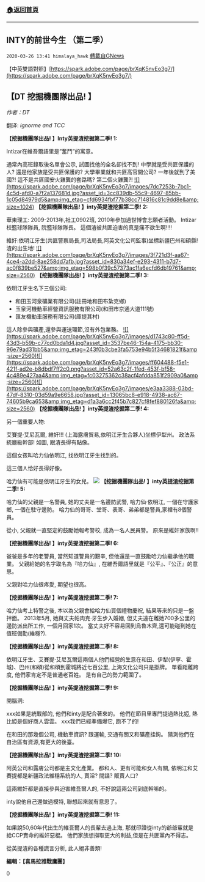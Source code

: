 ###  [:house:返回首頁](https://github.com/ourhimalayas/txt)
---

## INTY的前世今生 （第二季）
`2020-03-26 13:41 himalaya_hawk` [轉載自GNews](https://gnews.org/zh-hant/153585/)

【中英雙語對照】[https://spark.adobe.com/page/brXqK5nvEo3g7/](https://spark.adobe.com/page/brXqK5nvEo3g7/)

## **【DT 挖掘機團隊出品! 】**

*作者：DT*

翻译: *ignorme and TCC*

**【挖掘機團隊出品! 】Inty英提渣挖掘第二季! 1:**

Intizar在維吾爾語里是”奮鬥”的寓意。

通常內高班錄取後名單會公示, 試圖找他的全名卻找不到! 中學就是受共匪保護的人? 還是他家族是受共匪保護的? 大學畢業就和共匪高官開公司? 一年後就到了美國?! 這不是共匪國安火雞龔的套路嗎? 第二個火雞龔?!
[!\[\](https://spark.adobe.com/page/brXqK5nvEo3g7/images/7dc7253b-7bc1-4c5d-afd0-a7f2a137681d.jpg?asset_id=3cc839db-55c9-4697-85bb-1c05d84979d5&amp;img_etag=cfd6934fbf77b38cc714816c81c9dd8e&amp;size=1024)](https://spark.adobe.com/page/brXqK5nvEo3g7/images/7dc7253b-7bc1-4c5d-afd0-a7f2a137681d.jpg?asset_id=3cc839db-55c9-4697-85bb-1c05d84979d5&amp;img_etag=cfd6934fbf77b38cc714816c81c9dd8e&amp;size=1024)
**【挖掘機團隊出品! 】inty英提渣挖掘第二季! 2:**

華東理工: 2009-2013年,社工0902班, 2010年參加過世博會志願者活動。 Intizar校籃球隊隊員, 院籃球隊隊長。 這個渣被共匪迫害的真是痛不欲生啊!!!!

維奸:依明江牙生(共匪警察局長,司法局長,阿英文化公司監事)坐標新疆巴州和碩縣! 渣的出生地!
[!\[\](https://spark.adobe.com/page/brXqK5nvEo3g7/images/3f721d3f-aa67-4ce4-a2dd-8ae258dd7afb.jpg?asset_id=830a34ef-e293-4311-b7d7-ac0f839be527&amp;img_etag=598b0f39c57373ac1fa6ecfd6db19761&amp;size=2560)](https://spark.adobe.com/page/brXqK5nvEo3g7/images/3f721d3f-aa67-4ce4-a2dd-8ae258dd7afb.jpg?asset_id=830a34ef-e293-4311-b7d7-ac0f839be527&amp;img_etag=598b0f39c57373ac1fa6ecfd6db19761&amp;size=1024)
**【挖掘機團隊出品! 】inty英提渣挖掘第二季! 3:**

依明江牙生名下三個公司:

- 和田玉河泉礦業有限公司(註冊地和田布紮克鄉)
- 玉泉河機動車經營資訊服務有限公司(和田市京通大道111號)
- 匯友機動車服務有限公司(庫提其村)


這人除參與礦產,還參與運送環節,沒有外包業務。
[!\[\](https://spark.adobe.com/page/brXqK5nvEo3g7/images/d1743c80-ff5d-43d3-b59b-c77cd0bda1d4.jpg?asset_id=3537be46-154a-4175-bb30-96e79ad31bb5&amp;img_etag=243f0b3cbe3fa5753e94b5f34681821f&amp;size=2560)](https://spark.adobe.com/page/brXqK5nvEo3g7/images/d1743c80-ff5d-43d3-b59b-c77cd0bda1d4.jpg?asset_id=3537be46-154a-4175-bb30-96e79ad31bb5&amp;img_etag=243f0b3cbe3fa5753e94b5f34681821f&amp;size=1024)[!\[\](https://spark.adobe.com/page/brXqK5nvEo3g7/images/ff604488-f5e1-421f-ad2e-b8dbdf7ff2c0.png?asset_id=52a63c2f-1fed-453f-bf58-4c489e427aa4&amp;img_etag=fc03275362c38acf4afdda851f2909a0&amp;size=2560)](https://spark.adobe.com/page/brXqK5nvEo3g7/images/ff604488-f5e1-421f-ad2e-b8dbdf7ff2c0.png?asset_id=52a63c2f-1fed-453f-bf58-4c489e427aa4&amp;img_etag=fc03275362c38acf4afdda851f2909a0&amp;size=1024)[!\[\](https://spark.adobe.com/page/brXqK5nvEo3g7/images/e3aa3388-03bd-47df-8310-03d59a9e6658.jpg?asset_id=13065bc8-e918-4938-ac67-74605b9ca653&amp;img_etag=d1a3a6cc2f45b7c827cf8fef880126fa&amp;size=2560)](https://spark.adobe.com/page/brXqK5nvEo3g7/images/e3aa3388-03bd-47df-8310-03d59a9e6658.jpg?asset_id=13065bc8-e918-4938-ac67-74605b9ca653&amp;img_etag=d1a3a6cc2f45b7c827cf8fef880126fa&amp;size=1024)
**【挖掘機團隊出品! 】inty英提渣挖掘第二季! 4:**

另一個重要人物:

艾賽提·艾尼瓦爾, 維奸!!! (上海露膚貿易,依明江牙生合夥人)坐標伊犁州。 政法系統廳級幹部! 如圖, 跟渣長得有點像。

這個女孩叫哈力仙依明江, 找依明江牙生找到的。

這三個人恰好長得好像。

哈力仙有可能是依明江牙生的女兒。
![](https://s3-ap-northeast-1.amazonaws.com/news.guo.offload.media/wp-content/uploads/2020/03/26133003/image-60.png)
**【挖掘機團隊出品! 】inty英提渣挖掘第二季! 5:**

哈力仙的父親是一名警員, 她的丈夫是一名邊防武警, 哈力仙·依明江, 一個在守護家鄉, 一個在駐守邊防。 哈力仙的哥哥、堂哥、表哥、弟弟都是警員,家裡有8個警員。

從小, 父親就一直堅定的鼓勵她報考警校, 成為一名人民員警。 原來是維奸家族啊!!

**【挖掘機團隊出品! 】inty英提渣挖掘第二季! 6:**

爸爸是多年的老警員, 當然知道警員的艱辛, 但他還是一直鼓勵哈力仙繼承他的職業。 父親給她的名字取名為『哈力仙』, 在維吾爾語里就是『公平』、『公正』的意思。

父親對哈力仙很疼愛, 期望也很高。

**【挖掘機團隊出品! 】inty英提渣挖掘第二季! 7:**

哈力仙考上特警之後, 本以為父親會給哈力仙買個禮物慶祝, 結果等來的只是一盤拌面。 2013年5月, 她與丈夫帕肉克·牙生步入婚姻, 但丈夫遠在離她700多公里的邊防派出所工作, 一個月回家1次。 當丈夫好不容易回到烏魯木齊,還可能碰到她在值班備勤(維穩?).

**【挖掘機團隊出品! 】inty英提渣挖掘第二季! 8:**

依明江牙生、艾賽提·艾尼瓦爾這兩個人他們經營的生意在和田、伊犁(伊寧、霍城)、巴州(和碩)從和碩到霍城將近七百公里, 上海文化公司只是掛牌。 單看距離跨度, 他們家肯定不是普通老百姓。 是有自己的勢力範圍了。

**【挖掘機團隊出品! 】inty英提渣挖掘第二季! 9:**

開腦洞:

xxx如果是統戰部的, 他們和inty是配合著來的。 他們在節目里專門提過熱比婭, 熱比婭是個好商人雲雲。 xxx我們已經準備爆它, 跑不了的!

在和田的那幾個公司, 機動車資訊? 跟運輸, 交通有關又和礦產挂鉤。 猜測他們在自治區有資源,有更大的後臺。

**【挖掘機團隊出品! 】inty英提渣挖掘第二季! 10:**

阿英公司和露膚公司都是主文化產業。 都和人、更有可能和女人有關, 依明江和艾賽提都是新疆政法維穩系統的人, 賣淫? 間諜? 販賣人口?

這兩維奸都是直接參與迫害維吾爾人的, 不好說這兩公司到底幹嘛的。

inty說他自己還做過模特, 聯想起來就有意思了。

**【挖掘機團隊出品! 】inty英提渣挖掘第二季! 11:**

如果說50,60年代出生的維吾爾人的長輩去過上海, 那就印證從inty的爺爺輩就是給CCP賣命的維奸惡棍。 他們家族想撈取更大的利益,但是在共匪黨內不得志。

從英提渣的各種謊言分析, 此人絕非善類!

**編輯：【喜馬拉雅戰鷹團】**

0
